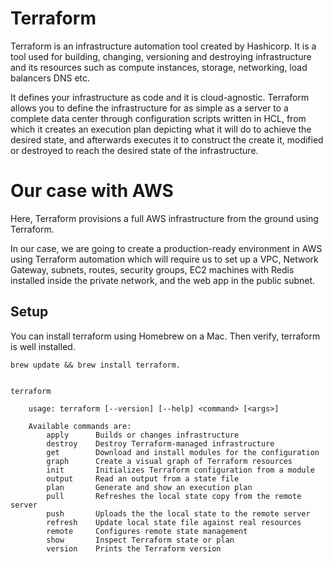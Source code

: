 # Terraform 

Terraform is an infrastructure automation tool created by Hashicorp. 
It is a tool used for building, changing, versioning and destroying infrastructure and its resources such as compute instances, storage, networking, load balancers DNS etc.

It defines your infrastructure as code and it is cloud-agnostic. Terraform allows you to define the infrastructure for as simple as a server to a complete data center through configuration scripts written in HCL, from which it creates an execution plan depicting what it will do to achieve the desired state, and afterwards executes it to construct the create it, modified or destroyed to reach the desired state of the infrastructure. 

# Our case with AWS

Here, Terraform provisions a full AWS infrastructure from the ground using Terraform. 

In our case, we are going to create a production-ready environment in AWS using Terraform automation which will require us to set up a VPC, Network Gateway, subnets, routes, security groups, EC2 machines with Redis installed inside the private network, and the web app in the public subnet.


## Setup

You can install terraform using Homebrew on a Mac. Then verify, terraform is well installed.
```console
brew update && brew install terraform.


terraform

    usage: terraform [--version] [--help] <command> [<args>]

    Available commands are:
        apply      Builds or changes infrastructure
        destroy    Destroy Terraform-managed infrastructure
        get        Download and install modules for the configuration
        graph      Create a visual graph of Terraform resources
        init       Initializes Terraform configuration from a module
        output     Read an output from a state file
        plan       Generate and show an execution plan
        pull       Refreshes the local state copy from the remote server
        push       Uploads the the local state to the remote server
        refresh    Update local state file against real resources
        remote     Configures remote state management
        show       Inspect Terraform state or plan
        version    Prints the Terraform version
```


